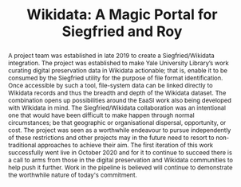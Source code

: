 ---
abstract: 'A project team was established in late 2019 to create a Siegfried/Wikidata
  integration. The project was established to make Yale University Library’s work
  curating digital preservation data in Wikidata actionable; that is, enable it to
  be consumed by the Siegfried utility for the purpose of file format identification.
  Once accessible by such a tool, file-system data can be linked directly to Wikidata
  records and thus the breadth and depth of the Wikidata dataset. The combination
  opens up possibilities around the EaaSI work also being developed with Wikidata
  in mind. The Siegfried/Wikidata collaboration was an intentional one that would
  have been difficult to make happen through normal circumstances; be that geographic
  or organisational dispersal, opportunity, or cost. The project was seen as a worthwhile
  endeavour to pursue independently of these restrictions and other projects may in
  the future need to resort to non-traditional approaches to achieve their aim. The
  first iteration of this work successfully went live in October 2020 and for it to
  continue to succeed there is a call to arms from those in the digital preservation
  and Wikidata communities to help push it further. Work in the pipeline is believed
  will continue to demonstrate the worthwhile nature of today''s commitment.


  '
creators:
- Spencer, Ross
- Thornton, Katherine
- Lehane, Richard
- Cochrane, Euan
date: null
document_url: https://services.phaidra.univie.ac.at/api/object/o:1424926/download
grand_parent: iPRES
institutions:
- Ravensburger AG
- Yale University Library
- International Atomic Energy Agency
keywords:
- wikidata
- wikidp
- format-identification
- siegfried
- collaboration
landing_page_url: https://phaidra.univie.ac.at/o:1424926
language: eng
layout: publication
license: CC BY 4.0 International
notes_url: null
parent: iPRES 2021
presentation_url: null
publication_type: paper
size: 567766
source_name: iPRES
title: 'Wikidata: A Magic Portal for Siegfried and Roy'
year: 2021
---
